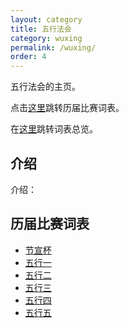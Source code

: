 ```yaml
---
layout: category
title: 五行法会
category: wuxing
permalink: /wuxing/
order: 4
---
```


五行法会的主页。

点击[这里](#历届比赛词表)跳转历届比赛词表。

在[这里](/zonglan/)跳转词表总览。

## 介绍

介绍：

## 历届比赛词表

- [节宣杯](/wuxing/jiexuan/)
- [五行一](/wuxing/1/)
- [五行二](/wuxing/2/)
- [五行三](/wuxing/3/)
- [五行四](/wuxing/4/)
- [五行五](/wuxing/5/)
